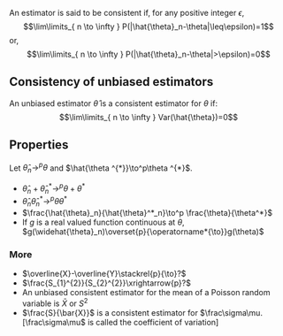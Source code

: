 An estimator is said to be consistent if, for any positive integer $\epsilon$,
$$\lim\limits_{ n \to \infty } P(|\hat{\theta}_n-\theta|\leq\epsilon)=1$$
or,
$$\lim\limits_{ n \to \infty } P(|\hat{\theta}_n-\theta|>\epsilon)=0$$
## Consistency of unbiased estimators
An unbiased estimator $\hat{\theta}$ is a consistent estimator for $\theta$ if:
$$\lim\limits_{ n \to \infty } Var(\hat{\theta})=0$$
## Properties
Let $\hat{\theta}_n\to^p\theta$ and $\hat{\theta ^{*}}\to^p\theta ^{*}$.
- $\hat{\theta}_n+\hat{\theta}^*_n\to^p\theta+\theta^*$
- $\hat{\theta}_n\hat{\theta}^*_n\to^p\theta\theta^*$
- $\frac{\hat{\theta}_n}{\hat{\theta}^*_n}\to^p \frac{\theta}{\theta^*}$
- If $g$ is a real valued function continuous at $\theta$,  $g(\widehat{\theta}_n)\overset{p}{\operatorname*{\to}}g(\theta)$
### More
- $\overline{X}-\overline{Y}\stackrel{p}{\to}?$
- $\frac{S_{1}^{2}}{S_{2}^{2}}\xrightarrow{p}?$
 - An unbiased consistent estimator for the mean of a Poisson random variable is $\bar{X}$ or $S^{2}$
 - $\frac{S}{\bar{X}}$ is a consistent estimator for $\frac\sigma\mu.[\frac\sigma\mu$ is called the coefficient of variation]